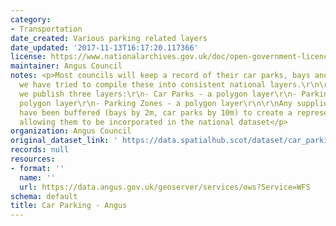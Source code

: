 ```yaml
---
category:
- Transportation
date_created: Various parking related layers
date_updated: '2017-11-13T16:17:20.117366'
license: https://www.nationalarchives.gov.uk/doc/open-government-licence/version/3/
maintainer: Angus Council
notes: <p>Most councils will keep a record of their car parks, bays and zones. Therefore
  we have tried to compile these into consistent national layers.\r\n\r\nCurrently,
  we publish three layers:\r\n- Car Parks - a polygon layer\r\n- Parking Bays - a
  polygon layer\r\n- Parking Zones - a polygon layer\r\n\r\nAny supplied point records
  have been buffered (bays by 2m, car parks by 10m) to create a representative area,
  allowing them to be incorporated in the national dataset</p>
organization: Angus Council
original_dataset_link: ' https://data.spatialhub.scot/dataset/car_parking-an'
records: null
resources:
- format: ''
  name: ''
  url: https://data.angus.gov.uk/geoserver/services/ows?Service=WFS
schema: default
title: Car Parking - Angus
---
```

